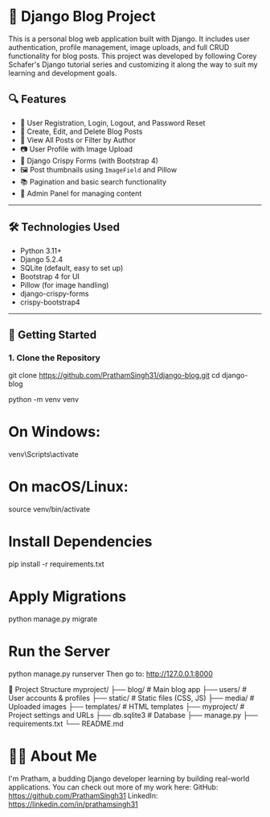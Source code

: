 # 📰 Django Blog Project
This is a personal blog web application built with Django. 
It includes user authentication, profile management, image uploads, and full CRUD functionality for blog posts. 
This project was developed by following Corey Schafer's Django tutorial series and customizing it along the way to suit my learning and development goals.

## 🔍 Features

- 👤 User Registration, Login, Logout, and Password Reset
- 📝 Create, Edit, and Delete Blog Posts
- 👀 View All Posts or Filter by Author
- 📷 User Profile with Image Upload
- 🧼 Django Crispy Forms (with Bootstrap 4)
- 🖼 Post thumbnails using `ImageField` and Pillow
- 📚 Pagination and basic search functionality
- 🔐 Admin Panel for managing content

---

## 🛠️ Technologies Used

- Python 3.11+
- Django 5.2.4
- SQLite (default, easy to set up)
- Bootstrap 4 for UI
- Pillow (for image handling)
- django-crispy-forms
- crispy-bootstrap4

---
## 🚀 Getting Started

### 1. Clone the Repository


git clone https://github.com/PrathamSingh31/django-blog.git
cd django-blog

python -m venv venv
# On Windows:
venv\Scripts\activate
# On macOS/Linux:
source venv/bin/activate

# Install Dependencies
pip install -r requirements.txt
# Apply Migrations
python manage.py migrate
# Run the Server
python manage.py runserver
Then go to: http://127.0.0.1:8000

📁 Project Structure
myproject/
├── blog/               # Main blog app
├── users/              # User accounts & profiles
├── static/             # Static files (CSS, JS)
├── media/              # Uploaded images
├── templates/          # HTML templates
├── myproject/          # Project settings and URLs
├── db.sqlite3          # Database
├── manage.py
├── requirements.txt
└── README.md

# 🙋‍♂️ About Me
I'm Pratham, a budding Django developer learning by building real-world applications.
You can check out more of my work here:
GitHub: https://github.com/PrathamSingh31
LinkedIn: https://linkedin.com/in/prathamsingh31

